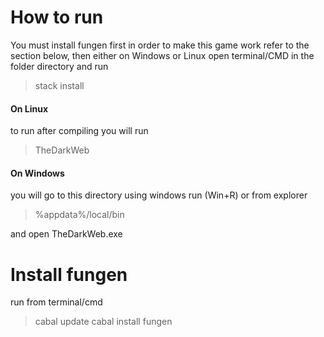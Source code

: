 # How to run

You must install fungen first in order to make this game work refer to the section below, then either on Windows or Linux open terminal/CMD in the folder directory and run

> stack install

#### On Linux
to run after compiling you will run
>TheDarkWeb

#### On Windows
 you will go to this directory using windows run (Win+R) or from explorer
>%appdata%/local/bin

and open TheDarkWeb.exe



# Install fungen

run from terminal/cmd 
>cabal update
>cabal install fungen



